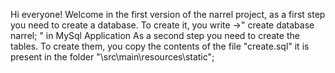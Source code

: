 Hi everyone! Welcome in the first version of the narrel project,
as a first step you need to create a database.
To create it, you write ->" create database narrel; " in MySql Application
As a second step you need to create the tables.
To create them, you copy the contents of the file "create.sql"
it is present in the folder "\src\main\resources\static";

